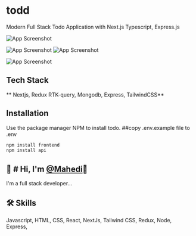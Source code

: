 # todd

Modern Full Stack Todo Application with Next.js Typescript, Express.js

![App Screenshot](https://i.ibb.co/LtsZBkD/screencapture-localhost-8080-auth-signup-2023-05-03-21-16-07.png)

![App Screenshot](https://i.ibb.co/ZY2DJnv/screencapture-localhost-8080-auth-signin-2023-05-03-21-15-53.png)
![App Screenshot](https://i.ibb.co/1L003gL/screencapture-localhost-8080-2023-05-03-21-05-42.png)

![App Screenshot](https://i.ibb.co/92y0bwx/screencapture-localhost-8080-2023-05-03-21-05-19.png)




## Tech Stack

** Nextjs, Redux RTK-query, Mongodb, Express, TailwindCSS**


## Installation

Use the package manager NPM to install todo.
##copy .env.example file to .env

```bash
npm install frontend
npm install api
```

## 🚀 # Hi, I'm  [@Mahedi](https://www.github.com/Mahedimm)👋
I'm a full stack developer...


## 🛠 Skills
Javascript, HTML, CSS, React, NextJs, Tailwind CSS, Redux, Node, Express, 
